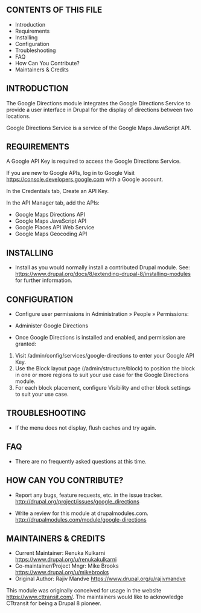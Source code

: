 
CONTENTS OF THIS FILE
---------------------

 * Introduction
 * Requirements
 * Installing
 * Configuration
 * Troubleshooting
 * FAQ
 * How Can You Contribute?
 * Maintainers & Credits


INTRODUCTION
------------

The Google Directions module integrates the Google Directions Service
to provide a user interface in Drupal for the display of directions
between two locations.

Google Directions Service is a service of the Google Maps JavaScript API.

REQUIREMENTS
--------------

A Google API Key is required to access the Google Directions Service.

If you are new to Google APIs, log in to Google Visit
https://console.developers.google.com with a Google account.

In the Credentials tab, Create an API Key.

In the API Manager tab, add the APIs:

 * Google Maps Directions API
 * Google Maps JavaScript API
 * Google Places API Web Service
 * Google Maps Geocoding API

INSTALLING
----------

* Install as you would normally install a contributed Drupal module.
See:
  https://www.drupal.org/docs/8/extending-drupal-8/installing-modules
  for further information.


CONFIGURATION
------------

* Configure user permissions in Administration » People » Permissions:

- Administer Google Directions

* Once Google Directions is installed and enabled, and permission are granted:

1) Visit /admin/config/services/google-directions to enter your Google API Key.
2) Use the Block layout page (/admin/structure/block) to position the block
in one or more regions to suit your use case for the Google Directions module.
3) For each block placement, configure Visibility and other block settings
to suit your use case.


TROUBLESHOOTING
---------------

* If the menu does not display, flush caches and try again.

FAQ
---

- There are no frequently asked questions at this time.



HOW CAN YOU CONTRIBUTE?
-----------------------

 * Report any bugs, feature requests, etc. in the issue tracker.
  http://drupal.org/project/issues/google_directions

 * Write a review for this module at drupalmodules.com.
  http://drupalmodules.com/module/google-directions

MAINTAINERS & CREDITS
---------------------

 * Current Maintainer: Renuka Kulkarni https://www.drupal.org/u/renukakulkarni
 * Co-maintainer/Project Mngr: Mike Brooks https://www.drupal.org/u/mikebrooks
 * Original Author: Rajiv Mandve https://www.drupal.org/u/rajivmandve

This module was originally conceived for usage in the
website https://www.cttransit.com/.
The maintainers would like to acknowledge CTtransit
for being a Drupal 8 pioneer.
